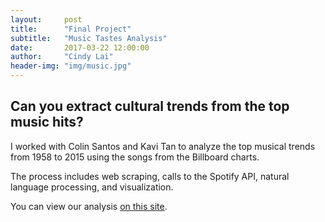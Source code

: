 ```yaml
---
layout:     post
title:      "Final Project"
subtitle:   "Music Tastes Analysis"
date:       2017-03-22 12:00:00
author:     "Cindy Lai"
header-img: "img/music.jpg"
---
```


## Can you extract cultural trends from the top music hits?

I worked with Colin Santos and Kavi Tan to analyze the top musical trends from 1958 to 2015 using the songs from the Billboard charts. 

The process includes web scraping, calls to the Spotify API, natural language processing, and visualization.

You can view our analysis [on this site](https://jiahtan.github.io/STA141B/).